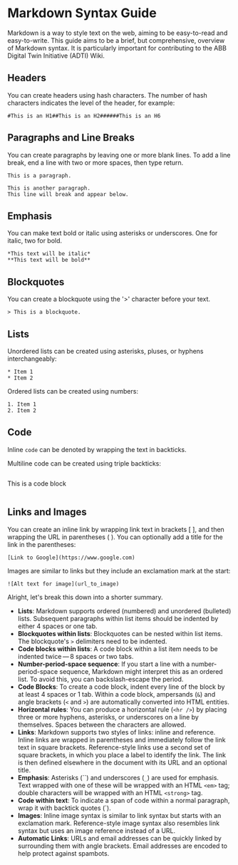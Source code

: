 # Markdown Syntax Guide

Markdown is a way to style text on the web, aiming to be easy-to-read and easy-to-write. This guide aims to be a brief, but comprehensive, overview of Markdown syntax. It is particularly important for contributing to the ABB Digital Twin Initiative (ADTI) Wiki.

## Headers

You can create headers using hash characters. The number of hash characters indicates the level of the header, for example:

```
#This is an H1##This is an H2######This is an H6
```

## Paragraphs and Line Breaks

You can create paragraphs by leaving one or more blank lines. To add a line break, end a line with two or more spaces, then type return.

```
This is a paragraph.

This is another paragraph.
This line will break and appear below.
```

## Emphasis

You can make text bold or italic using asterisks or underscores. One for italic, two for bold.

```
*This text will be italic*
**This text will be bold**
```

## Blockquotes

You can create a blockquote using the '>' character before your text.

```
> This is a blockquote.
```

## Lists

Unordered lists can be created using asterisks, pluses, or hyphens interchangeably:

```
* Item 1
* Item 2
```

Ordered lists can be created using numbers:

```
1. Item 1
2. Item 2
```

## Code

Inline `code` can be denoted by wrapping the text in backticks.

Multiline code can be created using triple backticks:

```

```

This is a code block

```

```

## Links and Images

You can create an inline link by wrapping link text in brackets [ ], and then wrapping the URL in parentheses ( ). You can optionally add a title for the link in the parentheses:

```
[Link to Google](https://www.google.com)
```

Images are similar to links but they include an exclamation mark at the start:

```
![Alt text for image](url_to_image)
```

Alright, let's break this down into a shorter summary.

- **Lists**: Markdown supports ordered (numbered) and unordered (bulleted) lists. Subsequent paragraphs within list items should be indented by either 4 spaces or one tab.
- **Blockquotes within lists**: Blockquotes can be nested within list items. The blockquote's `>` delimiters need to be indented.
- **Code blocks within lists**: A code block within a list item needs to be indented twice — 8 spaces or two tabs.
- **Number-period-space sequence**: If you start a line with a number-period-space sequence, Markdown might interpret this as an ordered list. To avoid this, you can backslash-escape the period.
- **Code Blocks**: To create a code block, indent every line of the block by at least 4 spaces or 1 tab. Within a code block, ampersands (`&`) and angle brackets (`<` and `>`) are automatically converted into HTML entities.
- **Horizontal rules**: You can produce a horizontal rule (`<hr />`) by placing three or more hyphens, asterisks, or underscores on a line by themselves. Spaces between the characters are allowed.
- **Links**: Markdown supports two styles of links: inline and reference. Inline links are wrapped in parentheses and immediately follow the link text in square brackets. Reference-style links use a second set of square brackets, in which you place a label to identify the link. The link is then defined elsewhere in the document with its URL and an optional title.
- **Emphasis**: Asterisks (``) and underscores (`_`) are used for emphasis. Text wrapped with one of these will be wrapped with an HTML `<em>` tag; double characters will be wrapped with an HTML `<strong>` tag.
- **Code within text**: To indicate a span of code within a normal paragraph, wrap it with backtick quotes (`).
- **Images**: Inline image syntax is similar to link syntax but starts with an exclamation mark. Reference-style image syntax also resembles link syntax but uses an image reference instead of a URL.
- **Automatic Links**: URLs and email addresses can be quickly linked by surrounding them with angle brackets. Email addresses are encoded to help protect against spambots.